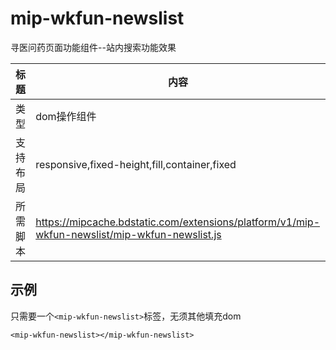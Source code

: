 # mip-wkfun-newslist

寻医问药页面功能组件--站内搜索功能效果

标题|内容
----|----
类型|dom操作组件
支持布局|responsive,fixed-height,fill,container,fixed
所需脚本|https://mipcache.bdstatic.com/extensions/platform/v1/mip-wkfun-newslist/mip-wkfun-newslist.js

## 示例

只需要一个`<mip-wkfun-newslist>`标签，无须其他填充dom

```
<mip-wkfun-newslist></mip-wkfun-newslist>
```
